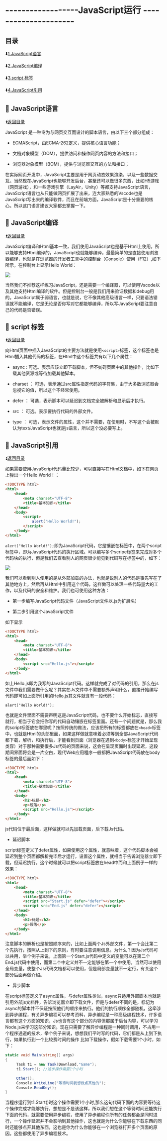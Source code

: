 # ------------------JavaScript运行 --------------------- #

<p id="title"></p>

## 目录 ##

:arrow_down:<a href="#a1">1.JavaScript语言</a>

:arrow_down:<a href="#a2">2.JavaScript编译</a>

:arrow_down:<a href="#a3">3.script 标签</a>

:arrow_down:<a href="#a4">4.JavaScript引用 </a>

<p id="a1"></p>

## :gem: JavaScript语言 ## 

:arrow_double_up:<a href = "#title">返回目录</a>

JavaScript 是一种专为与网页交互而设计的脚本语言，由以下三个部分组成：

  * ECMAScript，由ECMA-262定义，提供核心语言功能；
  
  * 文档对象模型（DOM），提供访问和操作网页内容的方法和接口；
  
  * 浏览器对象模型（BOM），提供与浏览器交互的方法和接口；
  
 在实际网页开发中，JavaScript主要是用于网页动态效果渲染，以及一些数据交互。当然现在JavaScript也能够开发后台，甚至还可以做很多东西，比如H5游戏（网页游戏），和一些游戏引擎（LayAir，Unity）等都支持JavaScript语言，JavaScript语言也从只能做网页扩展了出来，连大家熟悉的Vscode也是JavaScript写出来的编译软件，而且在前端方面，JavaScript是十分重要的核心。所以这门语言建议大家都去掌握一下。
 
<p id="a2"></p>

## :gem: JavaScript编译 ##

:arrow_double_up:<a href = "#title">返回目录</a>

JavaScript编译和Html基本一致，我们使用JavaScript也是基于Html上使用，所以能够支持Html编译的，JavaScript也就能够编译，最最简单的是直接使用浏览器编译，也就是在浏览器的开发者工具中的控制台（Console）使用（F12）,如下所示，在控制台上显示Hello World：

![](https://github.com/Lumnca/StudyJS/blob/master/Images/a1.png)

当然我们不推荐这样练习JavaScript，还是需要一个编译器，可以使用Vscode以及其他支持Html编译的软件。但是控制台一般是我们用来验证数据和debug用的。JavaScript属于弱语言，也就是说，它不像其他高级语言一样，只要语法错误就不能编译，它是无论是否你写对它都能够编译，所以写JavaScript要注意自己的代码是否错误。

<p id="a3"></p>

## :gem: script 标签 ##

:arrow_double_up:<a href = "#title">返回目录</a>

向Html页面中插入JavaScript的主要方法就是使用`<script>`标签，这个标签也是Html插入其他代码的标签，在Html中这个标签共有以下几个属性：

 * async : 可选。表示应该立即下载脚本，但不妨碍页面中的其他操作，比如下载其他资源或等待加载其他脚本。
 
 * charset ： 可选，表示通过src属性指定代码的字符集，由于大多数浏览器会忽视它的值，所以这个不经常使用。

 * defer ： 可选，表示脚本可以延迟到文档完全被解析和显示后才执行。
 
 * src ： 可选。表示要执行代码的外部文件。
 
 * type ： 可选，表示文件的属性，这个并不需要，在使用时，不写这个会被默认为text/JavaScript也就是js语言，所以这个没必要写上。

<p id="a4"></p>

## :gem: JavaScript引用 ##

:arrow_double_up:<a href = "#title">返回目录</a>

如果需要使用JavaScript代码量比较少，可以直接写在Html文档中，如下在网页上弹出一个Hello World！：

```html
<!DOCTYPE html>
<html>
	<head>
		<meta charset="UTF-8">
		<title>基本知识</title>  
	</head>
	<body>
		<script>
			alert("Hello World!");
		</script>
	</body>
</html>
```

`alert("Hello World!");`即为JavaScript代码，它是镶嵌在标签中，在两个script标签中，即为JavaScript代码的执行区域。可以编写多个scripe标签来完成对多个代码块的执行，但是我们去查看别人的网页很少能见到代码写在标签中的，如下：

![](https://github.com/Lumnca/StudyJS/blob/master/Images/a2.png)

我们可以看到别人使用的是从外部加载的办法，也就是说别人的代码是事先写在了其他地方上，然后再从Html中引用这个代码，这样做可以处理一些代码量大的工作，以及代码的安全和维护。我们也可使用这种方法：

 * 第一步编写JavaScript代码文件（JavaScript文件以.js为扩展名）
 
 * 第二步引用这个JavaScript文件
 
 如下显示

```Html
<!DOCTYPE html>
<html>
	<head>
		<meta charset="UTF-8">
		<title>基本知识</title>  
	</head>
	<body>
		<script src="Hello.js"></script>
	</body>
</html>
```

如上Hello.js即为我写的JavaScript代码。这样就完成了对代码的引用，那么在js文件中我们需要做什么呢？其实在Js文件中不需要额外声明什么，直接开始编写代码即可如上面所引用的Hello.js其文件就含有一段代码：

```
alert("Hello World!");
```

也就是文件里面不需要声明这是JavaScript代码，也不要什么开始标志，直接写就行，相当于它会把你写的代码自动镶嵌在标签里面。还有一个问题就是，那么我的script标签放在哪里呢？按照传统的做法，应该把所有的标签都放在`<head>`标签中，也就是Html的头部里面，如果这样做就意味着必须等到全部JavaScript代码都下载，解析，和执行后，才能看到页面（浏览器在遇到`<body>`标签才开始呈现类容）对于那种需要很多Js代码的页面来说，这会在呈现页面时出现延迟，这段期间界面将会是一片空白，现代Web应用程序一般都把JavaScript代码放在body标签的最后面如下：

```Html
<!DOCTYPE html>
<html>
	<head>
		<meta charset="UTF-8">
		<title>基本知识</title>  
	</head>	
	<body>
		<h2>标题</h2>
		<p>段落</p>
		<script src="Hello.js"></script>
	</body>
</html>
```
js代码位于最后面，这样做就可以先加载页面，后下载Js代码。

* 延迟脚本

script标签定义了defer属性，如果使用这个属性，就意味着，这个代码脚本会被延迟到整个页面都解析完毕后才运行，设置这个属性，就相当于告诉浏览器立即下载，但延迟执行。这个时候就可以把script标签放在head中而和上面例子一样的效果：


```Html
<!DOCTYPE html>
<html>
	<head>
		<meta charset="UTF-8">
		<title>基本知识</title>  
		<script src="Start.js" defer="defer"></script>
		<script src="End.js" defer="defer"></script>
	</head>	
	<body>
		<h2>标题</h2>
		<p>段落</p>
	</body>
</html>
```
注意脚本的解析也是按照顺序来的，比如上面两个Js外部文件，第一个会比第二个先执行，按照从上到下的原则，有时要注意调用信息。为什么？因为Js代码可以共用，举个例子来说，上面第一个Start.js代码中定义的变量可以在第二个End.js代码中使用，而第二个中定义并不一定能够在第一个中使用，当然可以使用全局变量，使整个Js代码文档都可以使用，但是局部变量就不一定行，有关这个部分后面再做介绍。

* 异步脚本

在script标签定义了async属性，与defer属性类似，async只适用外部脚本也就是引用外部js文档件，告诉浏览器立即下载文件，但是与defer不同的是，标记为async的脚本并不保证按照他们的顺序来执行。他们的执行顺序全部随机，这牵涉到异步编程，有关异步编程可以参考资料，异步编程是一种高级编程技术，许多语言都有这个方面的知识，Js也含有这个部分的内容但那属于后台内容，可以学习Node.js来学习这部分知识。现在只需要了解异步编程是一种同时调用，不占用一个程序通道的技术，举个例子来说，想想我们平时写的代码，它们都是从上到下执行，如果执行到一个比较费时间的操作
比如下载操作，假如下载需要1个小时，如下：


```C#
static void Main(string[] args)
{            
     Task t1 = new Task(Download,"Game");
     t1.Start(); //这步操作需要1个小时     
     
     Other();
     Console.WriteLine("等待时间我想做点其他的");
     Console.ReadKey();
}
```

当程序运行到t1.Start()时这个操作需要1个小时,那么这句代码下面的内容要等待这个操作完成才能够执行，想想是不是该这样，所以我们想在这个等待时间还能执行下面的代码，就需要使用异步编程，使用了异步编程你所有的任务都会是同时进行，一个操作延迟并不会影响到其他操作，这也就是为什么你能够在下载东西的同时还能够点开其他东西，这也是你为什么你能够在一个浏览器打开多个页面的原因。这些都使用了异步编程技术。










 
 
 
 
